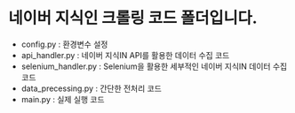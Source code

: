 # 네이버 지식인 크롤링 코드 폴더입니다.
- config.py : 환경변수 설정
- api_handler.py : 네이버 지식IN API를 활용한 데이터 수집 코드
- selenium_handler.py : Selenium을 활용한 세부적인 네이버 지식IN 데이터 수집 코드
- data_precessing.py : 간단한 전처리 코드
- main.py : 실제 실행 코드
